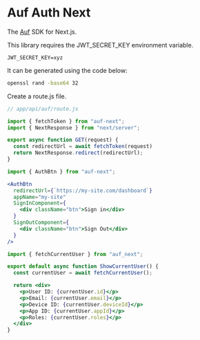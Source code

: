 # Auf Auth Next

The [Auf](https://auf.casply.com) SDK for Next.js.

This library requires the JWT_SECRET_KEY environment variable.

```dotenv
JWT_SECRET_KEY=xyz
```

It can be generated using the code below:

```bash
openssl rand -base64 32
```

Create a route.js file.

```js
// app/api/auf/route.js

import { fetchToken } from "auf-next";
import { NextResponse } from "next/server";

export async function GET(request) {
  const redirectUrl = await fetchToken(request)
  return NextResponse.redirect(redirectUrl);
}
```

```jsx
import { AuthBtn } from "auf-next";

<AuthBtn
  redirectUrl={`https://my-site.com/dashboard`}
  appName="my-site"
  SignInComponent={
    <div className="btn">Sign in</div>
  }
  SignOutComponent={
    <div className="btn">Sign Out</div>
  }
/>
```

```jsx
import { fetchCurrentUser } from "auf_next";

export default async function ShowCurrentUser() {
  const currentUser = await fetchCurrentUser();

  return <div>
    <p>User ID: {currentUser.id}</p>
    <p>Email: {currentUser.email}</p>
    <p>Device ID: {currentUser.deviceId}</p>
    <p>App ID: {currentUser.appId}</p>
    <p>Roles: {currentUser.roles}</p>
  </div>
}
```
